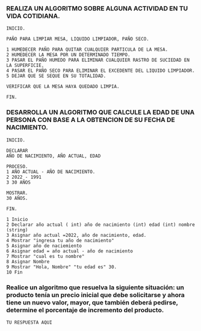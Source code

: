 ### REALIZA UN ALGORITMO SOBRE ALGUNA ACTIVIDAD EN TU VIDA COTIDIANA.

    INICIO.
    
    PAÑO PARA LIMPIAR MESA, LIQUIDO LIMPIADOR, PAÑO SECO.
    
    1 HUMEDECER PAÑO PARA QUITAR CUALQUIER PARTICULA DE LA MESA.
    2 HUMEDECER LA MESA POR UN DETERMINADO TIEMPO.
    3 PASAR EL PAÑO HUMEDO PARA ELIMINAR CUALQUIER RASTRO DE SUCIEDAD EN LA SUPERFICIE.
    4 PASAR EL PAÑO SECO PARA ELIMINAR EL EXCEDENTE DEL LIQUIDO LIMPIADOR.
    5 DEJAR QUE SE SEQUE EN SU TOTALIDAD.
    
    VERIFICAR QUE LA MESA HAYA QUEDADO LIMPIA.
    
    FIN.


### DESARROLLA UN ALGORITMO QUE CALCULE LA EDAD DE UNA PERSONA CON BASE A LA OBTENCION DE SU FECHA DE NACIMIENTO.

    INICIO.
    
    DECLARAR 
    AÑO DE NACIMIENTO, AÑO ACTUAL, EDAD    
    
    PROCESO.
    1 AÑO ACTUAL - AÑO DE NACIMIENTO.
    2 2022 - 1991
    3 30 AÑOS
    
    MOSTRAR. 
    30 AÑOS.
    
    FIN.
    
    1 Inicio 
    2 Declarar año actual ( int) año de nacimiento (int) edad (int) nombre (string)
    3 Asignar año actual =2022, año de nacimiento, edad.
    4 Mostrar "ingresa tu año de nacimiento"
    5 Asignar año de naciemiento
    6 Asignar edad = año actual - año de nacimiento
    7 Mostrar "cual es tu nombre"
    8 Asignar Nombre
    9 Mostrar "Hola, Nombre" "tu edad es" 30.
    10 Fin
    




###  Realice un algoritmo que resuelva la siguiente situación: un producto tenía un precio inicial que debe solicitarse y ahora tiene un nuevo valor, mayor, que también deberá pedirse, determine el porcentaje de incremento del producto. 

    TU RESPUESTA AQUI
